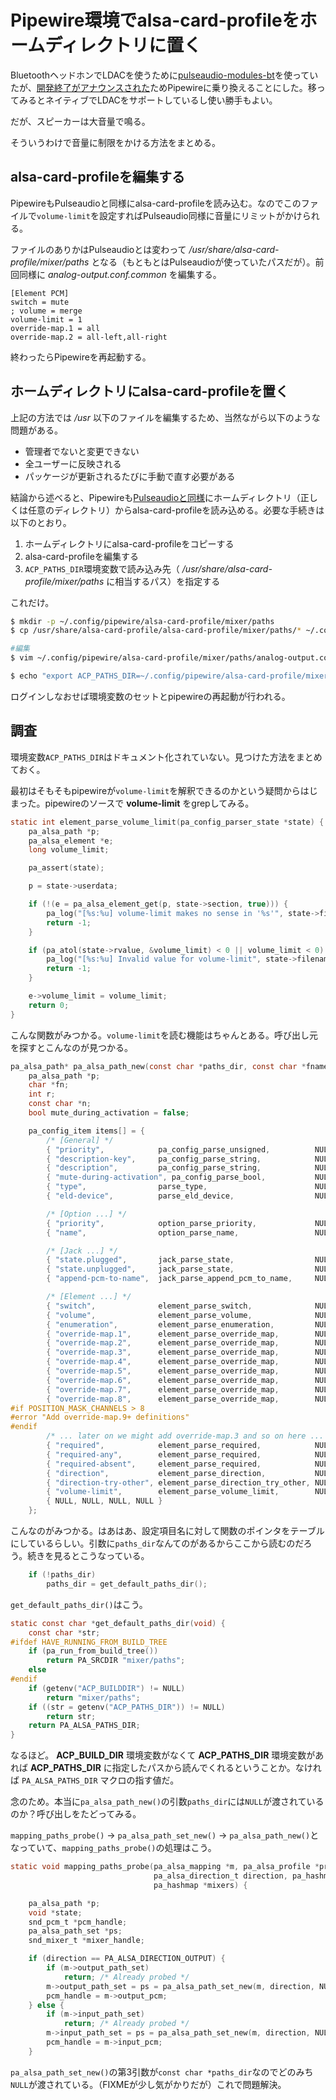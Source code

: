 # Pipewire環境でalsa-card-profileをホームディレクトリに置く
BluetoothヘッドホンでLDACを使うために[pulseaudio-modules-bt](https://aur.archlinux.org/packages/pulseaudio-modules-bt/)を使っていたが、[開発終了がアナウンスされた](https://github.com/EHfive/pulseaudio-modules-bt/issues/154)ためPipewireに乗り換えることにした。移ってみるとネイティブでLDACをサポートしているし使い勝手もよい。

だが、スピーカーは大音量で鳴る。

そういうわけで音量に制限をかける方法をまとめる。

## alsa-card-profileを編集する
PipewireもPulseaudioと同様にalsa-card-profileを読み込む。なのでこのファイルで`volume-limit`を設定すればPulseaudio同様に音量にリミットがかけられる。

ファイルのありかはPulseaudioとは変わって */usr/share/alsa-card-profile/mixer/paths* となる（もともとはPulseaudioが使っていたパスだが）。前回同様に *analog-output.conf.common* を編集する。

```
[Element PCM]
switch = mute
; volume = merge
volume-limit = 1
override-map.1 = all
override-map.2 = all-left,all-right
```

終わったらPipewireを再起動する。


## ホームディレクトリにalsa-card-profileを置く
上記の方法では */usr* 以下のファイルを編集するため、当然ながら以下のような問題がある。

* 管理者でないと変更できない
* 全ユーザーに反映される
* パッケージが更新されるたびに手動で直す必要がある

結論から述べると、Pipewireも[Pulseaudioと同様](https://boronology.github.io/documents/pulseaudio_config_in_home)にホームディレクトリ（正しくは任意のディレクトリ）からalsa-card-profileを読み込める。必要な手続きは以下のとおり。

1. ホームディレクトリにalsa-card-profileをコピーする
2. alsa-card-profileを編集する
3. `ACP_PATHS_DIR`環境変数で読み込み先（ */usr/share/alsa-card-profile/mixer/paths* に相当するパス）を指定する

これだけ。

```sh
$ mkdir -p ~/.config/pipewire/alsa-card-profile/mixer/paths
$ cp /usr/share/alsa-card-profile/alsa-card-profile/mixer/paths/* ~/.config/pipewire/alsa-card-profile/mixer/paths/

#編集
$ vim ~/.config/pipewire/alsa-card-profile/mixer/paths/analog-output.conf.common

$ echo "export ACP_PATHS_DIR=~/.config/pipewire/alsa-card-profile/mixer/paths" >> ~/.xprofile
```

ログインしなおせば環境変数のセットとpipewireの再起動が行われる。


## 調査
環境変数`ACP_PATHS_DIR`はドキュメント化されていない。見つけた方法をまとめておく。

最初はそもそもpipewireが`volume-limit`を解釈できるのかという疑問からはじまった。pipewireのソースで **volume-limit** をgrepしてみる。

```c
static int element_parse_volume_limit(pa_config_parser_state *state) {
    pa_alsa_path *p;
    pa_alsa_element *e;
    long volume_limit;

    pa_assert(state);

    p = state->userdata;

    if (!(e = pa_alsa_element_get(p, state->section, true))) {
        pa_log("[%s:%u] volume-limit makes no sense in '%s'", state->filename, state->lineno, state->section);
        return -1;
    }

    if (pa_atol(state->rvalue, &volume_limit) < 0 || volume_limit < 0) {
        pa_log("[%s:%u] Invalid value for volume-limit", state->filename, state->lineno);
        return -1;
    }

    e->volume_limit = volume_limit;
    return 0;
}
```

こんな関数がみつかる。`volume-limit`を読む機能はちゃんとある。呼び出し元を探すとこんなのが見つかる。

```c
pa_alsa_path* pa_alsa_path_new(const char *paths_dir, const char *fname, pa_alsa_direction_t direction) {
    pa_alsa_path *p;
    char *fn;
    int r;
    const char *n;
    bool mute_during_activation = false;

    pa_config_item items[] = {
        /* [General] */
        { "priority",            pa_config_parse_unsigned,          NULL, "General" },
        { "description-key",     pa_config_parse_string,            NULL, "General" },
        { "description",         pa_config_parse_string,            NULL, "General" },
        { "mute-during-activation", pa_config_parse_bool,           NULL, "General" },
        { "type",                parse_type,                        NULL, "General" },
        { "eld-device",          parse_eld_device,                  NULL, "General" },

        /* [Option ...] */
        { "priority",            option_parse_priority,             NULL, NULL },
        { "name",                option_parse_name,                 NULL, NULL },

        /* [Jack ...] */
        { "state.plugged",       jack_parse_state,                  NULL, NULL },
        { "state.unplugged",     jack_parse_state,                  NULL, NULL },
        { "append-pcm-to-name",  jack_parse_append_pcm_to_name,     NULL, NULL },

        /* [Element ...] */
        { "switch",              element_parse_switch,              NULL, NULL },
        { "volume",              element_parse_volume,              NULL, NULL },
        { "enumeration",         element_parse_enumeration,         NULL, NULL },
        { "override-map.1",      element_parse_override_map,        NULL, NULL },
        { "override-map.2",      element_parse_override_map,        NULL, NULL },
        { "override-map.3",      element_parse_override_map,        NULL, NULL },
        { "override-map.4",      element_parse_override_map,        NULL, NULL },
        { "override-map.5",      element_parse_override_map,        NULL, NULL },
        { "override-map.6",      element_parse_override_map,        NULL, NULL },
        { "override-map.7",      element_parse_override_map,        NULL, NULL },
        { "override-map.8",      element_parse_override_map,        NULL, NULL },
#if POSITION_MASK_CHANNELS > 8
#error "Add override-map.9+ definitions"
#endif
        /* ... later on we might add override-map.3 and so on here ... */
        { "required",            element_parse_required,            NULL, NULL },
        { "required-any",        element_parse_required,            NULL, NULL },
        { "required-absent",     element_parse_required,            NULL, NULL },
        { "direction",           element_parse_direction,           NULL, NULL },
        { "direction-try-other", element_parse_direction_try_other, NULL, NULL },
        { "volume-limit",        element_parse_volume_limit,        NULL, NULL },
        { NULL, NULL, NULL, NULL }
    };
```

こんなのがみつかる。はあはあ、設定項目名に対して関数のポインタをテーブルにしているらしい。引数に`paths_dir`なんてのがあるからここから読むのだろう。続きを見るとこうなっている。

```c
    if (!paths_dir)
        paths_dir = get_default_paths_dir();
```

`get_default_paths_dir()`はこう。

```c
static const char *get_default_paths_dir(void) {
    const char *str;
#ifdef HAVE_RUNNING_FROM_BUILD_TREE
    if (pa_run_from_build_tree())
        return PA_SRCDIR "mixer/paths";
    else
#endif
    if (getenv("ACP_BUILDDIR") != NULL)
        return "mixer/paths";
    if ((str = getenv("ACP_PATHS_DIR")) != NULL)
        return str;
    return PA_ALSA_PATHS_DIR;
}
```

なるほど。 **ACP_BUILD_DIR** 環境変数がなくて **ACP_PATHS_DIR** 環境変数があれば **ACP_PATHS_DIR** に指定したパスから読んでくれるということか。なければ `PA_ALSA_PATHS_DIR` マクロの指す値だ。

念のため。本当に`pa_alsa_path_new()`の引数`paths_dir`には`NULL`が渡されているのか？呼び出しをたどってみる。

`mapping_paths_probe()` -> `pa_alsa_path_set_new()` -> `pa_alsa_path_new()`となっていて、`mapping_paths_probe()`の処理はこう。

```c
static void mapping_paths_probe(pa_alsa_mapping *m, pa_alsa_profile *profile,
                                pa_alsa_direction_t direction, pa_hashmap *used_paths,
                                pa_hashmap *mixers) {

    pa_alsa_path *p;
    void *state;
    snd_pcm_t *pcm_handle;
    pa_alsa_path_set *ps;
    snd_mixer_t *mixer_handle;

    if (direction == PA_ALSA_DIRECTION_OUTPUT) {
        if (m->output_path_set)
            return; /* Already probed */
        m->output_path_set = ps = pa_alsa_path_set_new(m, direction, NULL); /* FIXME: Handle paths_dir */
        pcm_handle = m->output_pcm;
    } else {
        if (m->input_path_set)
            return; /* Already probed */
        m->input_path_set = ps = pa_alsa_path_set_new(m, direction, NULL); /* FIXME: Handle paths_dir */
        pcm_handle = m->input_pcm;
    }
```

`pa_alsa_path_set_new()`の第3引数が`const char *paths_dir`なのでどのみち`NULL`が渡されている。（FIXMEが少し気がかりだが）これで問題解決。